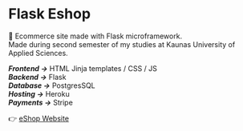 # Flask Eshop #
🛒 Ecommerce site made with Flask microframework.<br/>
Made during second semester of my studies at Kaunas University of Applied Sciences.<br/>

***Frontend ->*** HTML Jinja templates / CSS / JS<br/>
***Backend ->*** Flask<br/>
***Database ->*** PostgresSQL<br/>
***Hosting ->*** Heroku<br/>
***Payments ->*** Stripe<br/>

👉 [eShop Website](https://flaskeshop.herokuapp.com/)
